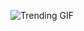 ![Trending GIF](https://media4.giphy.com/media/fryY00CO4xCz4uJuDQ/giphy.gif?cid=8bb217723n4lr4vnqx2eclm4re3le8g4mqvxjbq8sftve3dt&ep=v1_gifs_search&rid=giphy.gif&ct=g)
